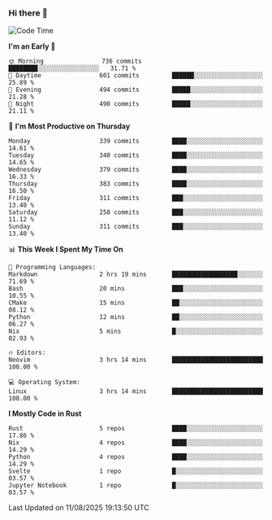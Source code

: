 ### Hi there 👋
<!--START_SECTION:waka-->
![Code Time](http://img.shields.io/badge/Code%20Time-732%20hrs%2028%20mins-blue)

**I'm an Early 🐤** 

```text
🌞 Morning                736 commits         ████████░░░░░░░░░░░░░░░░░   31.71 % 
🌆 Daytime                601 commits         ██████░░░░░░░░░░░░░░░░░░░   25.89 % 
🌃 Evening                494 commits         █████░░░░░░░░░░░░░░░░░░░░   21.28 % 
🌙 Night                  490 commits         █████░░░░░░░░░░░░░░░░░░░░   21.11 % 
```
📅 **I'm Most Productive on Thursday** 

```text
Monday                   339 commits         ████░░░░░░░░░░░░░░░░░░░░░   14.61 % 
Tuesday                  340 commits         ████░░░░░░░░░░░░░░░░░░░░░   14.65 % 
Wednesday                379 commits         ████░░░░░░░░░░░░░░░░░░░░░   16.33 % 
Thursday                 383 commits         ████░░░░░░░░░░░░░░░░░░░░░   16.50 % 
Friday                   311 commits         ███░░░░░░░░░░░░░░░░░░░░░░   13.40 % 
Saturday                 258 commits         ███░░░░░░░░░░░░░░░░░░░░░░   11.12 % 
Sunday                   311 commits         ███░░░░░░░░░░░░░░░░░░░░░░   13.40 % 
```


📊 **This Week I Spent My Time On** 

```text
💬 Programming Languages: 
Markdown                 2 hrs 19 mins       ██████████████████░░░░░░░   71.69 % 
Bash                     20 mins             ███░░░░░░░░░░░░░░░░░░░░░░   10.55 % 
CMake                    15 mins             ██░░░░░░░░░░░░░░░░░░░░░░░   08.12 % 
Python                   12 mins             ██░░░░░░░░░░░░░░░░░░░░░░░   06.27 % 
Nix                      5 mins              █░░░░░░░░░░░░░░░░░░░░░░░░   02.93 % 

🔥 Editors: 
Neovim                   3 hrs 14 mins       █████████████████████████   100.00 % 

💻 Operating System: 
Linux                    3 hrs 14 mins       █████████████████████████   100.00 % 
```

**I Mostly Code in Rust** 

```text
Rust                     5 repos             ████░░░░░░░░░░░░░░░░░░░░░   17.86 % 
Nix                      4 repos             ████░░░░░░░░░░░░░░░░░░░░░   14.29 % 
Python                   4 repos             ████░░░░░░░░░░░░░░░░░░░░░   14.29 % 
Svelte                   1 repo              █░░░░░░░░░░░░░░░░░░░░░░░░   03.57 % 
Jupyter Notebook         1 repo              █░░░░░░░░░░░░░░░░░░░░░░░░   03.57 % 
```




 Last Updated on 11/08/2025 19:13:50 UTC
<!--END_SECTION:waka-->

<!--
**YoganshSharma/YoganshSharma** is a ✨ _special_ ✨ repository because its `README.md` (this file) appears on your GitHub profile.

Here are some ideas to get you started:

- 🔭 I’m currently working on ...
- 🌱 I’m currently learning ...
- 👯 I’m looking to collaborate on ...
- 🤔 I’m looking for help with ...
- 💬 Ask me about ...
- 📫 How to reach me: ...
- 😄 Pronouns: ...
- ⚡ Fun fact: ...
-->
